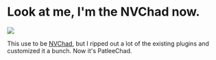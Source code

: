 # Look at me, I'm the NVChad now.

![](https://media.tenor.co/images/ec5565b5514cca5148c437a9b39a76a7/raw)

This use to be [NVChad](https://github.com/NvChad/NvChad), but I ripped out a lot of the existing plugins and customized it a bunch. Now it's PatleeChad.

